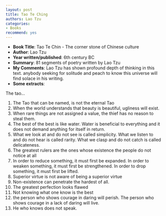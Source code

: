 ```yaml
---
layout: post
title: Tao Te Ching
authors: Lao Tzu
categories:
- Books
recommend: yes
---
```



- **Book Title**: Tao Te Chin - The corner stone of Chinese culture
- **Author**: Lao Tzu
- **Year written/published**: 6th century BC
- **Summary**: 81 segments of poetry written by Lao Tzu
- **My Comments**: Lao Tzu has shown profound depth of thinking in this text. anybody seeking for solitude and peach to know this universe will find solace in his writing.
- **Some extracts**:

The tao...

1. The Tao that can be named, is not the eternal Tao
1. When the world understands that beauty is beautiful, ugliness will exist.
1. When rare things are not assigned a value, the thief has no reason to steal them.
1. The best of the best is like water. Water is beneficial to everything and it does not demand anything for itself in return.
1. What we look at and do not see is called simplicity. What we listen to and do not hear is called rarity. What we clasp and do not catch is called delicateness.  
1. The greatest rulers are the ones whose existence the people do not notice at all
1. In order to reduce something, it must first be expanded. In order to weaken something, it must first be strengthened. In order to drop something, it must first be lifted.
1. Superior virtue is not aware of being a superior virtue
1. Non-existence can penetrate the hardest of all.
1. The greatest perfection looks flawed
1. Not knowing what one know is the best
1. the person who shows courage in daring will perish. The person who shows courage in a lack of daring will live.
1. He who knows does not speak.
